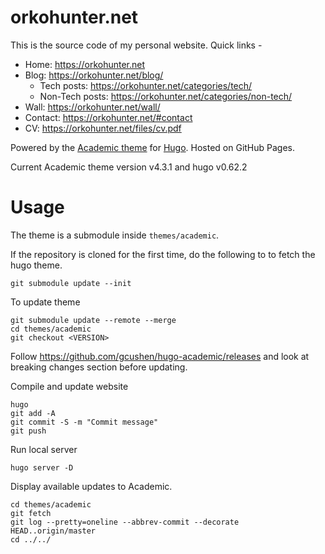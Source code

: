 # orkohunter.net

This is the source code of my personal website. Quick links -

* Home: https://orkohunter.net
* Blog: https://orkohunter.net/blog/
  * Tech posts: https://orkohunter.net/categories/tech/
  * Non-Tech posts: https://orkohunter.net/categories/non-tech/
* Wall: https://orkohunter.net/wall/
* Contact: https://orkohunter.net/#contact
* CV: https://orkohunter.net/files/cv.pdf

Powered by the [Academic theme](https://sourcethemes.com/academic/) for [Hugo](https://gohugo.io/). Hosted on GitHub Pages.

Current Academic theme version v4.3.1 and hugo v0.62.2

# Usage

The theme is a submodule inside `themes/academic`.

If the repository is cloned for the first time, do the following to to fetch the hugo theme.
```
git submodule update --init
```

To update theme
```
git submodule update --remote --merge
cd themes/academic
git checkout <VERSION>
```

Follow https://github.com/gcushen/hugo-academic/releases and look at breaking changes section before updating.

Compile and update website
```
hugo
git add -A
git commit -S -m "Commit message"
git push
```

Run local server
```
hugo server -D
```

Display available updates to Academic.
```
cd themes/academic
git fetch
git log --pretty=oneline --abbrev-commit --decorate HEAD..origin/master
cd ../../
```
